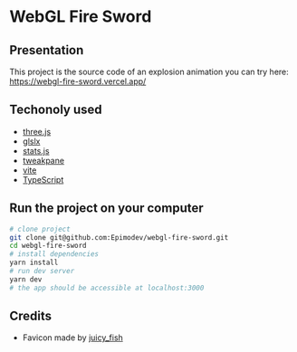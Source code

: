 # WebGL Fire Sword

## Presentation

This project is the source code of an explosion animation you can try here: https://webgl-fire-sword.vercel.app/  

## Techonoly used

- [three.js](https://github.com/mrdoob/three.js)
- [glslx](https://github.com/evanw/glslx)
- [stats.js](https://github.com/mrdoob/stats.js)
- [tweakpane](https://github.com/cocopon/tweakpane)
- [vite](https://github.com/vitejs/vite)
- [TypeScript](https://github.com/microsoft/TypeScript)

## Run the project on your computer

```sh
# clone project
git clone git@github.com:Epimodev/webgl-fire-sword.git
cd webgl-fire-sword
# install dependencies
yarn install
# run dev server
yarn dev
# the app should be accessible at localhost:3000
```

## Credits

- Favicon made by [juicy_fish](https://www.flaticon.com/authors/juicy-fish)
